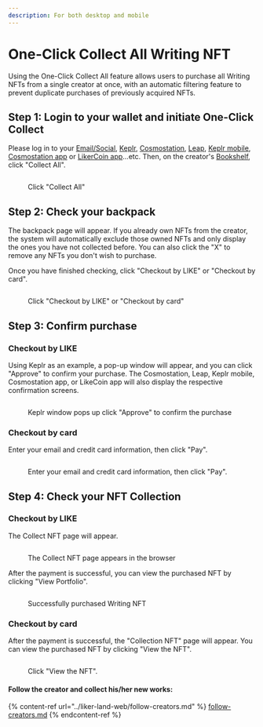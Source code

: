 ```yaml
---
description: For both desktop and mobile
---
```


# One-Click Collect All Writing NFT

Using the One-Click Collect All feature allows users to purchase all Writing NFTs from a single creator at once, with an automatic filtering feature to prevent duplicate purchases of previously acquired NFTs.

## Step 1: Login to your wallet and initiate One-Click Collect

Please log in to your [Email/Social](../../user-guide/liker-id/register/), [Keplr](../../general-guides/wallet/keplr/), [Cosmostation](../../general-guides/wallet/cosmostation/), [Leap](../../general-guides/wallet/leap/), [Keplr mobile](../../general-guides/wallet/keplr-mobile/), [Cosmostation app](../../general-guides/wallet/cosmostation-app/cosmostation-app-deposit-and-send-likecoin.md) or [LikerCoin app](../../user-guide/liker-land/download.md)...etc. Then, on the creator's [Bookshelf](../liker-land-web/bookshelf.md), click "Collect All".

<figure><img src="../../.gitbook/assets/Collect All 1-en.png" alt=""><figcaption><p>Click "Collect All"</p></figcaption></figure>

## Step 2: Check your backpack

The backpack page will appear. If you already own NFTs from the creator, the system will automatically exclude those owned NFTs and only display the ones you have not collected before. You can also click the "X" to remove any NFTs you don't wish to purchase.

Once you have finished checking, click "Checkout by LIKE" or "Checkout by card".

<figure><img src="../../.gitbook/assets/Collect All 2-en.png" alt=""><figcaption><p>Click "Checkout by LIKE" or "Checkout by card"</p></figcaption></figure>

## Step 3: Confirm purchase

### Checkout by LIKE

Using Keplr as an example, a pop-up window will appear, and you can click "Approve" to confirm your purchase. The Cosmostation, Leap, Keplr mobile, Cosmostation app, or LikeCoin app will also display the respective confirmation screens.

<figure><img src="../../.gitbook/assets/Collect All 3-en.png" alt=""><figcaption><p>Keplr window pops up click "Approve" to confirm the purchase</p></figcaption></figure>

### Checkout by card

Enter your email and credit card information, then click "Pay".

<figure><img src="../../.gitbook/assets/Collect All 6.png" alt=""><figcaption><p>Enter your email and credit card information, then click "Pay".</p></figcaption></figure>

## Step 4: Check your NFT Collection

### Checkout by LIKE

The Collect NFT page will appear.

<figure><img src="../../.gitbook/assets/Collect All 4-en.png" alt=""><figcaption><p>The Collect NFT page appears in the browser</p></figcaption></figure>

After the payment is successful, you can view the purchased NFT by clicking "View Portfolio".

<figure><img src="../../.gitbook/assets/Collect All 5-en.png" alt=""><figcaption><p>Successfully purchased Writing NFT</p></figcaption></figure>

### Checkout by card

After the payment is successful, the "Collection NFT" page will appear. You can view the purchased NFT by clicking "View the NFT".

<figure><img src="../../.gitbook/assets/Collect All 7-en.png" alt=""><figcaption><p> Click "View the NFT".</p></figcaption></figure>

#### Follow the creator and collect his/her new works:

{% content-ref url="../liker-land-web/follow-creators.md" %}
[follow-creators.md](../liker-land-web/follow-creators.md)
{% endcontent-ref %}
